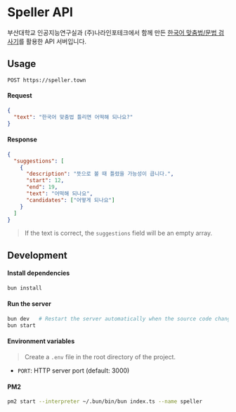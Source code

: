 # Speller API

부산대학교 인공지능연구실과 (주)나라인포테크에서 함께 만든 [한국어 맞춤법/문법 검사기](http://speller.cs.pusan.ac.kr/)를 활용한 API 서버입니다.

## Usage

```http
POST https://speller.town
```

#### Request

```json
{
  "text": "한국어 맞춤법 틀리면 어떡해 되나요?"
}
```

#### Response

```json
{
  "suggestions": [
    {
      "description": "뜻으로 볼 때 틀렸을 가능성이 큽니다.",
      "start": 12,
      "end": 19,
      "text": "어떡해 되나요",
      "candidates": ["어떻게 되나요"]
    }
  ]
}
```

> If the text is correct, the `suggestions` field will be an empty array.

## Development

#### Install dependencies

```bash
bun install
```

#### Run the server

```bash
bun dev   # Restart the server automatically when the source code changes
bun start
```

#### Environment variables

> Create a `.env` file in the root directory of the project.

- `PORT`: HTTP server port (default: 3000)

#### PM2

```bash
pm2 start --interpreter ~/.bun/bin/bun index.ts --name speller
```

